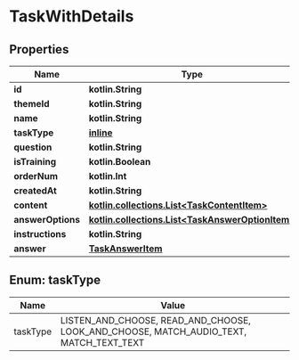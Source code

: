 
# TaskWithDetails

## Properties
| Name | Type | Description | Notes |
| ------------ | ------------- | ------------- | ------------- |
| **id** | **kotlin.String** |  |  |
| **themeId** | **kotlin.String** |  |  |
| **name** | **kotlin.String** |  |  |
| **taskType** | [**inline**](#TaskType) |  |  |
| **question** | **kotlin.String** |  |  |
| **isTraining** | **kotlin.Boolean** |  |  |
| **orderNum** | **kotlin.Int** |  |  |
| **createdAt** | **kotlin.String** |  |  |
| **content** | [**kotlin.collections.List&lt;TaskContentItem&gt;**](TaskContentItem.md) |  |  |
| **answerOptions** | [**kotlin.collections.List&lt;TaskAnswerOptionItem&gt;**](TaskAnswerOptionItem.md) |  |  |
| **instructions** | **kotlin.String** |  |  [optional] |
| **answer** | [**TaskAnswerItem**](TaskAnswerItem.md) |  |  [optional] |


<a id="TaskType"></a>
## Enum: taskType
| Name | Value |
| ---- | ----- |
| taskType | LISTEN_AND_CHOOSE, READ_AND_CHOOSE, LOOK_AND_CHOOSE, MATCH_AUDIO_TEXT, MATCH_TEXT_TEXT |



